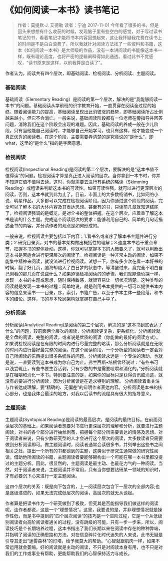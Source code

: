 # 《如何阅读一本书》读书笔记
> 作者：莫提默·J. 艾德勒
> 读者：宁迪 2017-11-01
> 今年看了很多的书，但是回头来想想有什么收获的时候，发现脑子里有些空白的感觉，对于写过读书笔记的书，看着笔记才能将书本内容回想起来，这让我怀疑我花费在读书上的时间是不是白白浪费了，所以我就针对阅读方法找了一些资料和书籍，这本《如何阅读一本书》是大师级的作品，没有一本讲阅读的书能像这本书一样，既有理论高度，也将严密的逻辑阐释得如此通透。看过此书不觉感叹，“读书原来是这样，以前我算是白读了”。

作者认为，阅读共有四个层次，即基础阅读、检视阅读、分析阅读、主题阅读。
### 基础阅读
基础阅读（Elementary Reading）是阅读的第一个层次，解决的是“我能够阅读一本书”的问题。基础阅读从学前班的识字教育开始，一直贯穿在阅读全过程的始终。随着阅读能力的提高，基础阅读呈现出此消彼涨的趋势，即基础阅读所占比例越来越小，但它不会消亡。一般来说，基础阅读阶段都有一位老师在旁指导并回答问题，消除我们在这个阶段会出现的难题。因此，基础阅读的养成一般在少儿阶段。只有当他能自己阅读时，才能够自己开始学习。也只有这样，他才能变成一个真正优秀的阅读者。在这个阶段，主要需要弄清楚的是究竟说的“是什么”，即what，这里的“是什么”指的是字面意思。
### 检视阅读
检视阅读(Inspectional Reading)是阅读的第二个层次，要解决的是“这本书值不值得读”的问题。检视阅读才算是真正进人阅读的层次。当你拿到一本书时，你并不知道它值不值得去读。这时，你就需要去进行有系统的略读（Skimming Reading）或粗读来判断这本书的可读性。如果可读性强，就可以进行更深层次的阅读，否则，这本书就到此为止了。目前，市面上的大多数畅销书，比如网络小说、明星作品，大多都可以完成在检视阅读阶段。因为你通过这个阶段的阅读，完全可以了解本书的大体内容及其表达思想。甚至有的书，只读前几章就知道结尾了，检视阅读强调的是概览，是对全书的整体把握。在这个层次，应着重了解这本书是谈的什么主题。完成这个阅读层次的要求：能够利用自己的、简单的几句话描述全书的内容，并分清作者的观点是如何形成的。

一般来说，检视阅读主要包括以下内容：1.看书名或者序了解本书主题并进行分类；2.研究目录页，对书的基本架构做出概括性的理解；3.速度本书若干重点章节，把握本书的整体脉动。这样，你就可以掌握本书的大概要义了，就可以判断出这本书是否适合进行更深层次的阅读了。检视阅读是一种非常主动的阅读，如果不能集中精神来阅读，就没法进行检视阅读。试想一下，你有多少次在看一本好书的时候，翻了好几页，脑海却陷入了白日梦的状态中，等清醒过来，竟完全不明白自己刚看的那几页在说些什么？如果遵循检视阅读的的步骤，我们就能像侦探一样，发现一本书的主题或思想，随时保持敏感，就很容易让一切状况清楚。这种类型的阅读就是发现一本书的过程：简单地说，就是利用书本提供的一切可以提供书本内容的信息来读书——目录，序，索引，书籍广告，以至于书本主体一些段落，和书本的结论。这样，书的基本轮廓架构就掌握在自己手中了。

### 分析阅读
分析阅读(Analytical Reading)是阅读的第三个层次，解决的是“这本书到底表达了什么”的问题，较前面两个层次的阅读，分析阅读更复杂，更系统化。分析阅读就是全盘的阅读、完整的阅读，或者说是优质的阅读（你能做的最好的阅读方式）。如果说检视阅读是在有限的时间内进行尽量完整的略读，那么分析阅读就是在无限的时间内进行最好最完整的阅读。在这个阅读阶段，一个分析型的阅读者一定会对自己所阅读的东西提出很多系统性的问题。分析阅读永远是一个专注的活动，也就是说，一直要读到这本书成为你自己为止。弗兰西斯•培根曾经说过：“有些书可以浅尝辄止，有些书要生吞活剥，只有少数的书是需要咀嚼和消化的。”分析阅读就是在咀嚼和消化一本书。特别要注意的是，如果你的目标只是获得资讯或消遣，就没有必要进行分析阅读，因为分析阅读是在追求特别的理解。 分析阅读着重关注与作者达成理解，要“精确的、无偏差”的辩明作者表达内容。分析阅读是本书的核心部分，也是我体会最深的地方，对我以后读书的流程具有很大的指导意义。

### 主题阅读
主题阅读(Syntopical Reading)是阅读的最高层次，是阅读的最终目标。在前面阅读层次的基础上，如果阅读者想要对书进行更深层次的理解和分析，就要进行主题阅读，对书的各个部分进行抽丝剥茧，把握每个部分所需要表达的情感及思想。对于阅读者来说，只有少数研究型的人才会进行这个层次的阅读，大多数读者只需要做到分析阅读即可。做主题阅读时，阅读者通常会读很多书，并列举出这些书之间相关之处，提出一个所有的书都谈到的主题，这类似于研究生通常做的研究性阅读。借助他所阅读的书籍，主题阅读者要能够架构出一个可能在哪一本书里都没提过的主题分析。因此，很显然的，主题阅读是最主动、也最花力气的一种阅读。当然，对于阅读者来说，主题阅读并不常用，只有当你想要钻研某一领域的知识时，才有必要沉下心来进行一定主题阅读。

这四个层次的关系：既是向下包含的，上一阅读层次包含下一层次的全部内容;也是逐级递进的，如果无法完成低层次的阅读，高层次的就无从谈起。

作者算是把读书作为一个研究做到了极致，但究其是否能指导我们做这样的阅读呢，连作者都说，这是一个“理想情况”。这里，我要说的是，并非理想情况就是操作性低，而是书中提到的”四个层次阅读“的技巧是一个进阶过程，它是一个从低级别阅读者向高阶阅读者通关的过程，没有跳级的可能，只有一步一步来，所以，阅读技巧是个长期培养过程，这本书指出了我们长期以来在阅读中存在的种种弊端，并指明了阅读的正确思路和方法。对在信息碎片化时代迷失的人来说，此书无疑是引导其走出“迷雾森林”的灯塔，给予我莫大的帮助。“心智就跟肌肉一样，如果不常运用就会萎缩。好的阅读就是主动的阅读，不只是对阅读本身有用，也不只是对我们的工作或事业有帮助，更能帮助我们的心智保持活力与成长。